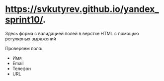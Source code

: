 # https://svkutyrev.github.io/yandex_sprint10/.
Здесь форма с валидацией полей в верстке HTML с помощью регулярных выражений

Проверяем поля:
- Имя
- Email
- Телефон
- URL


